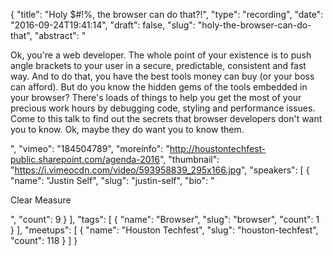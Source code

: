 {
  "title": "Holy $#!%, the browser can do that?!",
  "type": "recording",
  "date": "2016-09-24T19:41:14",
  "draft": false,
  "slug": "holy-the-browser-can-do-that",
  "abstract": "<p>Ok, you're a web developer. The whole point of your existence is to push angle brackets to your user in a secure, predictable, consistent and fast way. And to do that, you have the best tools money can buy (or your boss can afford). But do you know the hidden gems of the tools embedded in your browser? There's loads of things to help you get the most of your precious work hours by debugging code, styling and performance issues. Come to this talk to find out the secrets that browser developers don't want you to know. Ok, maybe they do want you to know them.</p>",
  "vimeo": "184504789",
  "moreinfo": "http://houstontechfest-public.sharepoint.com/agenda-2016",
  "thumbnail": "https://i.vimeocdn.com/video/593958839_295x166.jpg",
  "speakers": [
    {
      "name": "Justin Self",
      "slug": "justin-self",
      "bio": "<p>Clear Measure</p>",
      "count": 9
    }
  ],
  "tags": [
    {
      "name": "Browser",
      "slug": "browser",
      "count": 1
    }
  ],
  "meetups": [
    {
      "name": "Houston Techfest",
      "slug": "houston-techfest",
      "count": 118
    }
  ]
}